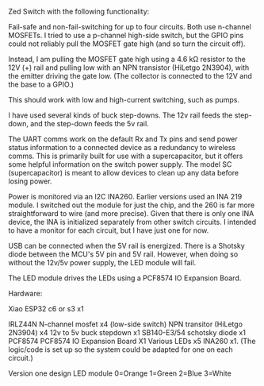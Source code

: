 Zed Switch with the following functionality:

Fail-safe and non-fail-switching for up to four circuits. Both use n-channel MOSFETs. I tried to use a p-channel high-side switch, but the GPIO pins could not reliably pull the MOSFET gate high (and so turn the circuit off).

Instead, I am pulling the MOSFET gate high using a 4.6 kΩ resistor to the 12V (+) rail and pulling low with an NPN transistor (HiLetgo 2N3904), with the emitter driving the gate low. (The collector is connected to the 12V and the base to a GPIO.)

This should work with low and high-current switching, such as pumps.

I have used several kinds of buck step-downs. The 12v rail feeds the step-down, and the step-down feeds the 5v rail. 

The UART comms work on the default Rx and Tx pins and send power status information to a connected device as a redundancy to wireless comms. This is primarily built for use with a supercapacitor, but it offers some helpful information on the switch power supply. The model SC (supercapacitor) is meant to allow devices to clean up any data before losing power.

Power is monitored via an I2C INA260. Earlier versions used an INA 219 module. I switched out the module for just the chip, and the 260 is far more straightforward to wire (and more precise). Given that there is only one INA device, the INA is initialized separately from other switch circuits. I intended to have a monitor for each circuit, but I have just one for now.

USB can be connected when the 5V rail is energized. There is a Shotsky diode between the MCU's 5V pin and 5V rail. However, when doing so without the 12v/5v power supply, the LED module will fail. 

The LED module drives the LEDs using a PCF8574 IO Expansion Board. 

Hardware:

Xiao ESP32 c6 or s3 x1

IRLZ44N N-channel mosfet x4  (low-side switch)
NPN transitor (HiLetgo 2N3904) x4
12v to 5v buck stepdown x1
SB140-E3/54 schotsky diode x1
PCF8574 PCF8574 IO Expansion Board X1
Various LEDs x5
INA260 x1. (The logic/code is set up so the system could be adapted for one on each circuit.)

Version one design LED module
0=Orange
1=Green
2=Blue
3=White
